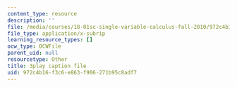 ```yaml
---
content_type: resource
description: ''
file: /media/courses/18-01sc-single-variable-calculus-fall-2010/972c4b16f3c6e863f906271b95c8adf7_zUEuKrxgHws.srt
file_type: application/x-subrip
learning_resource_types: []
ocw_type: OCWFile
parent_uid: null
resourcetype: Other
title: 3play caption file
uid: 972c4b16-f3c6-e863-f906-271b95c8adf7
---
```

